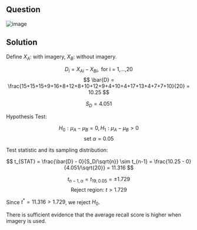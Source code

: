 ## Question

![image](https://github.com/user-attachments/assets/ed8f553b-35ec-4954-a9bd-adf488ee9b29)

## Solution

Define $X_A$: with imagery, $X_B$: without imagery.

$$
D_i = X_{Ai} - X_{Bi}, \text { for i = 1,...,20}
$$
$$
\bar{D} = \frac{15+15+15+9+16+8+12+8+10+12+9+4+10+4+17+13+4+7+7+10}{20} = 10.25
$$

$$
S_D=4.051
$$

Hypothesis Test:

$$
H_0: \mu_A-\mu_B = 0, H_1: \mu_A-\mu_B >0
$$
$$
\text{set } \alpha = 0.05
$$

Test statistic and its sampling distribution:

$$
t_{STAT} = \frac{\bar{D} - 0}{S_D/\sqrt{n}} \sim t_{n-1} = \frac{10.25 - 0}{4.051/\sqrt{20}} = 11.316
$$

$$
t_{n-1,\alpha} = t_{19,0.05} = \pm 1.729
$$
$$
\text{Reject region: } t > 1.729 
$$

Since $t^*=11.316 > 1.729$, we reject $H_0$.

There is sufficient evidence that the average recall score is higher when imagery is used.
